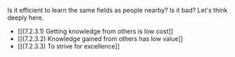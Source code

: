 
Is it efficient to learn the same fields as people nearby? Is it bad? Let's think deeply here.

- [[(7.2.3.1) Getting knowledge from others is low cost]]
- [[(7.2.3.2) Knowledge gained from others has low value]]
- [[(7.2.3.3) To strive for excellence]]

